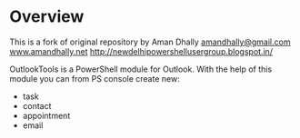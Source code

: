 # Overview

This is a fork of original repository by Aman Dhally
amandhally@gmail.com
www.amandhally.net
http://newdelhipowershellusergroup.blogspot.in/

OutlookTools is a PowerShell module for Outlook. With the help of this module you can from PS console create new:
* task
* contact
* appointment
* email


